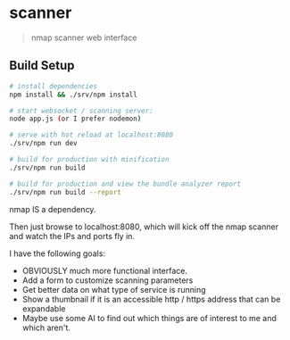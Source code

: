 # scanner

> nmap scanner web interface

## Build Setup

``` bash
# install dependencies
npm install && ./srv/npm install

# start websocket / scanning server:
node app.js (or I prefer nodemon)

# serve with hot reload at localhost:8080
./srv/npm run dev

# build for production with minification
./srv/npm run build

# build for production and view the bundle analyzer report
./srv/npm run build --report
```

nmap IS a dependency.  

Then just browse to localhost:8080, which will kick off the nmap scanner and watch the IPs and ports fly in.

I have the following goals:
 - OBVIOUSLY much more functional interface.
 - Add a form to customize scanning parameters
 - Get better data on what type of service is running
 - Show a thumbnail if it is an accessible http / https address that can be expandable
 - Maybe use some AI to find out which things are of interest to me and which aren't.